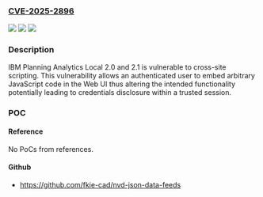 ### [CVE-2025-2896](https://cve.mitre.org/cgi-bin/cvename.cgi?name=CVE-2025-2896)
![](https://img.shields.io/static/v1?label=Product&message=Planning%20Analytics%20Local&color=blue)
![](https://img.shields.io/static/v1?label=Version&message=2.0%2C%202.1%20&color=brightgreen)
![](https://img.shields.io/static/v1?label=Vulnerability&message=CWE-79%20Improper%20Neutralization%20of%20Input%20During%20Web%20Page%20Generation%20(XSS%20or%20'Cross-site%20Scripting')&color=brightgreen)

### Description

IBM Planning Analytics Local 2.0 and 2.1 is vulnerable to cross-site scripting. This vulnerability allows an authenticated user to embed arbitrary JavaScript code in the Web UI thus altering the intended functionality potentially leading to credentials disclosure within a trusted session.

### POC

#### Reference
No PoCs from references.

#### Github
- https://github.com/fkie-cad/nvd-json-data-feeds

